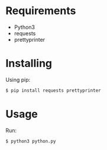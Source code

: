 # Requirements

- Python3
- requests
- prettyprinter

# Installing
Using pip:

```bash
$ pip install requests prettyprinter
```

# Usage

Run:
```bash
$ python3 python.py
```
